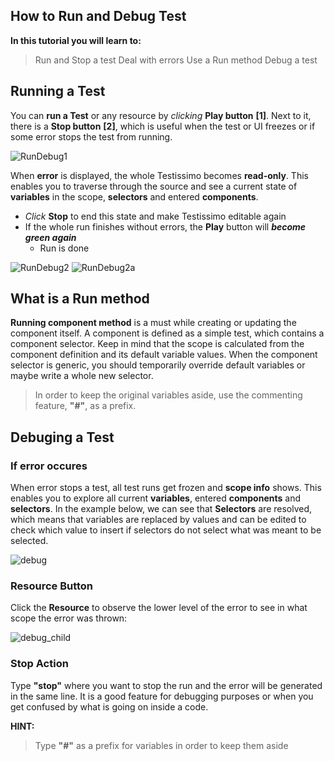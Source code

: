 ## How to Run and Debug Test

**In this tutorial you will learn to:**
> Run and Stop a test
> Deal with errors
> Use a Run method
> Debug a test

## Running a Test
You can **run a Test** or any resource by *clicking* **Play button** **[1]**. Next to it, there is a **Stop button** **[2]**, which is useful when the test or UI freezes or if some error stops the test from running. 

![RunDebug1](https://testissimo.github.io/documentation/images/ReunDebug1.png)

When **error** is displayed, the whole Testissimo becomes **read-only**. This enables you to traverse through the source and see a current state of **variables** in the scope, **selectors** and entered **components**. 
- *Click* **Stop** to end this state and make Testissimo editable again
- If the whole run finishes without errors, the **Play** button will ***become green again***
  - Run is done 
 
 ![RunDebug2](https://testissimo.github.io/documentation/images/RunDebug2.png) ![RunDebug2a](https://testissimo.github.io/documentation/images/RunDebug2a.png)

 ## What is a Run method
**Running component method** is a must while creating or updating the component itself. A component is defined as a simple test, which contains a component selector. Keep in mind that the scope is calculated from the component definition and its default variable values. When the component selector is generic, you should temporarily override default variables or maybe write a whole new selector. 

> In order to keep the original variables aside, use the commenting feature, **"#"**, as a prefix.

## Debuging a Test
### If error occures
When error stops a test, all test runs get frozen and **scope info** shows. This enables you to explore all current **variables**, entered **components** and **selectors**. In the example below, we can see that **Selectors** are resolved, which means that variables are replaced by values and can be edited to check which value to insert if selectors do not select what was meant to be selected.

![debug](https://testissimo.github.io/documentation/images/debug.png)

### Resource Button
Click the **Resource** to observe the lower level of the error to see in what scope the error was thrown:

![debug_child](https://testissimo.github.io/documentation/images/debug_child.png)

 ### Stop Action
Type **"stop"** where you want to stop the run and the error will be generated in the same line. It is a good feature for debugging purposes or when you get confused by what is going on inside a code.

**HINT:**
> Type **"#"** as a prefix for variables in order to keep them aside


